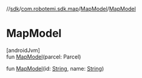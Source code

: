 //[sdk](../../../index.md)/[com.robotemi.sdk.map](../index.md)/[MapModel](index.md)/[MapModel](-map-model.md)

# MapModel

[androidJvm]\
fun [MapModel](-map-model.md)(parcel: Parcel)

fun [MapModel](-map-model.md)(id: [String](https://kotlinlang.org/api/latest/jvm/stdlib/kotlin/-string/index.html), name: [String](https://kotlinlang.org/api/latest/jvm/stdlib/kotlin/-string/index.html))
